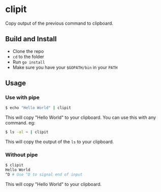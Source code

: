 # clipit
Copy output of the previous command to clipboard.

## Build and Install
- Clone the repo
- `cd` to the folder
- Run `go install`
- Make sure you have your `$GOPATH/bin` in your `PATH`

## Usage

### Use with pipe

```bash
$ echo "Hello World" | clipit
```
This will copy "Hello World" to your clipboard. You can use this with any command. eg:
```bash
$ ls -al ~ | clipit
```
This will copy the output of the `ls` to your clipboard.

### Without pipe

```bash
$ clipit
Hello World
^D # Use ^D to signal end of input
```
This will copy "Hello World" to your clipboard.
